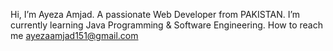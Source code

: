  Hi, I’m Ayeza Amjad.
 A passionate Web Developer from PAKISTAN.
 I’m currently learning Java Programming & Software Engineering.
 How to reach me ayezaamjad151@gmail.com 

<!---
AYEZAAMJAD151/AYEZAAMJAD151 is a ✨ special ✨ repository because its `README.md` (this file) appears on your GitHub profile.
You can click the Preview link to take a look at your changes.
--->
